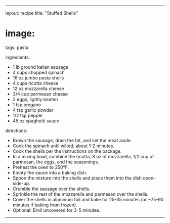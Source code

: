 ---

layout: recipe
title: "Stuffed Shells"
# image:
tags: pasta

ingredients:
- 1 lb ground Italian sausage
- 4 cups chopped spinach
- 16 oz jumbo pasta shells
- 4 cups ricotta cheese
- 12 oz mozzarella cheese
- 3/4 cup parmesan cheese
- 2 eggs, lightly beaten
- 1 tsp oregano
- 4 tsp garlic powder
- 1/2 tsp pepper
- 45 oz spaghetti sauce

directions:
- Brown the sausage, drain the fat, and set the meat aside.
- Cook the spinach until wilted, about 1-2 minutes.
- Cook the shells per the instructions on the package.
- In a mixing bowl, combine the ricotta, 8 oz of mozzarella, 1/2 cup of parmesan, the eggs, and the seasonings.
- Preheat the oven to 350°F.
- Empty the sauce into a baking dish.
- Spoon the mixture into the shells and place them into the dish open-side-up.
- Crumble the sausage over the shells.
- Sprinkle the rest of the mozzarella and parmesan over the shells.
- Cover the shells in aluminum foil and bake for 25-35 minutes (or ~75-90 minutes if baking from frozen).
- Optional: Broil uncovered for 3-5 minutes.

---